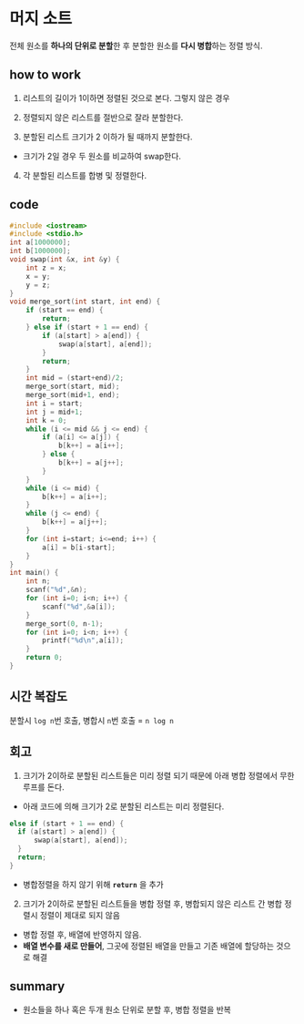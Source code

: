 # 머지 소트
전체 원소를 **하나의 단위로 분할**한 후 분할한 원소를 **다시 병합**하는 정렬 방식.

## how to work
1. 리스트의 길이가 1이하면 정렬된 것으로 본다. 그렇지 않은 경우

2. 정렬되지 않은 리스트를 절반으로 잘라 분할한다.

3. 분할된 리스트 크기가 2 이하가 될 때까지 분할한다.
  - 크기가 2일 경우 두 원소를 비교하여 swap한다.

4. 각 분할된 리스트를 합병 및 정렬한다.

## code
```C
#include <iostream>
#include <stdio.h>
int a[1000000];
int b[1000000];
void swap(int &x, int &y) {
    int z = x;
    x = y;
    y = z;
}
void merge_sort(int start, int end) {
    if (start == end) {
        return;
    } else if (start + 1 == end) {
        if (a[start] > a[end]) {
            swap(a[start], a[end]);
        }
        return;
    }
    int mid = (start+end)/2;
    merge_sort(start, mid);
    merge_sort(mid+1, end);
    int i = start;
    int j = mid+1;
    int k = 0;
    while (i <= mid && j <= end) {
        if (a[i] <= a[j]) {
            b[k++] = a[i++];
        } else {
            b[k++] = a[j++];
        }
    }
    while (i <= mid) {
        b[k++] = a[i++];
    }
    while (j <= end) {
        b[k++] = a[j++];
    }
    for (int i=start; i<=end; i++) {
        a[i] = b[i-start];
    }
}
int main() {
    int n;
    scanf("%d",&n);
    for (int i=0; i<n; i++) {
        scanf("%d",&a[i]);
    }
    merge_sort(0, n-1);
    for (int i=0; i<n; i++) {
        printf("%d\n",a[i]);
    }
    return 0;
}
```

## 시간 복잡도

분할시 `log n`번 호출, 병합시 `n`번 호출 = `n log n`

## 회고

1. 크기가 2이하로 분할된 리스트들은 미리 정렬 되기 때문에 아래 병합 정렬에서 무한 루프를 돈다.
  - 아래 코드에 의해 크기가 2로 분할된 리스트는 미리 정렬된다.

  ```C
  else if (start + 1 == end) {
    if (a[start] > a[end]) {
        swap(a[start], a[end]);
    }
    return;
  }
  ```

  - 병합정렬을 하지 않기 위해 **`return`** 을 추가

2. 크기가 2이하로 분할된 리스트들을 병합 정렬 후, 병합되지 않은 리스트 간 병합 정렬시 정렬이 제대로 되지 않음
  - 병합 정렬 후, 배열에 반영하지 않음.
  - **배열 변수를 새로 만들어**, 그곳에 정렬된 배열을 만들고 기존 배열에 할당하는 것으로 해결


## summary
- 원소들을 하나 혹은 두개 원소 단위로 분할 후, 병합 정렬을 반복 
